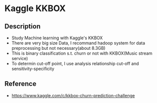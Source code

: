 # Kaggle KKBOX

## Description
* Study Machine learning with Kaggle's KKBOX
* There are very big size Data, I recommand hadoop system for data preprocessing but not necessary(about 8.3GB)
* This is binary classification s.t. churn or not with KKBOX(Music stream service)
* To determin cut-off point, I use analysis relationship cut-off and sensitivity-specificity

## Reference
* https://www.kaggle.com/c/kkbox-churn-prediction-challenge
